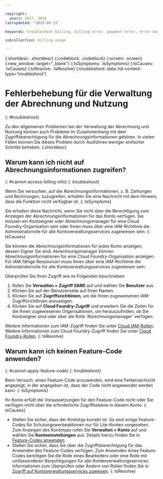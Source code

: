 ```yaml
---

copyright:
  years: 2017, 2019
lastupdated: "2019-06-11"

keywords: troubleshoot billing, billing error, payment error, error message, feature code, subscription code

subcollection: billing-usage

---
```


{:shortdesc: .shortdesc}
{:codeblock: .codeblock}
{:screen: .screen}
{:new_window: target="_blank"}
{:tsSymptoms: .tsSymptoms}
{:tsCauses: .tsCauses}
{:tsResolve: .tsResolve}
{:troubleshoot: data-hd-content-type='troubleshoot'}


# Fehlerbehebung für die Verwaltung der Abrechnung und Nutzung
{: #troubleshoot}

Zu den allgemeinen Problemen bei der Verwaltung der Abrechnung und Nutzung können auch Probleme im Zusammenhang mit dem Zugriffsberechtigung für die Abrechnungsinformationen gehören. In vielen Fällen können Sie dieses Problem durch Ausführen weniger einfacher Schritte beheben.
{:shortdesc}


## Warum kann ich nicht auf Abrechnungsinformationen zugreifen?
{: #cannot-access-billing-info}
{: troubleshoot}

Wenn Sie versuchen, auf die Abrechnungsinformationen, z. B. Zahlungen und Rechnungen, zuzugreifen, erhalten Sie eine Nachricht mit dem Hinweis, dass die Funktion nicht verfügbar ist.
{: tsSymptoms}

Sie erhalten diese Nachricht, wenn Sie nicht über die Berechtigung zum Anzeigen der Abrechnungsinformationen für das Konto verfügen. Sie müssen ein Kontoeigner oder Abrechnungsmanager für eine Cloud Foundry-Organisation sein oder Ihnen muss über eine IAM-Richtlinie die Administratorrolle für alle Kontoverwaltungsservices zugewiesen sein.
{: tsCauses}

Sie können die Abrechnungsinformationen für jedes Konto anzeigen, dessen Eigner Sie sind. Abrechnungsmanager können Abrechnungsinformationen für eine Cloud Foundry-Organisation anzeigen. Für IAM-fähige Ressourcen muss Ihnen über eine IAM-Richtlinie die Administratorrolle für alle Kontoverwaltungsservices zugewiesen sein.

Überprüfen Sie Ihren Zugriff wie im Folgenden beschrieben:

  1. Rufen Sie **Verwalten > Zugriff (IAM)** auf und wählen Sie **Benutzer** aus.
  2. Klicken Sie auf der Benutzerseite auf Ihren Namen.
  3. Klicken Sie auf **Zugriffsrichtlinien**, um die Ihnen zugewiesenen IAM-Zugriffsrichtlinien anzuzeigen.
  4. Klicken Sie auf **Cloud Foundry-Zugriff** und erweitern Sie die Zeilen für die Ihnen zugewiesenen Organisationen, um herauszufinden, ob Sie Kontoeigner sind oder über die Rolle 'Abrechnungsmanager' verfügen.

Weitere Informationen zum IAM-Zugriff finden Sie unter [Cloud IAM-Rollen](/docs/iam?topic=iam-userroles). Weitere Informationen zum Cloud Foundry-Zugriff finden Sie unter [Cloud Foundry-Rollen](/docs/iam?topic=iam-cfaccess).
{: tsResolve}


## Warum kann ich keinen Feature-Code anwenden?
{: #cannot-apply-feature-code}
{: troubleshoot}

Beim Versuch, einen Feature-Code anzuwenden, wird eine Fehlernachricht angezeigt, in der angegeben ist, dass der Code nicht angewendet werden kann.
{: tsSymptoms}

Ihr Konto erfüllt die Voraussetzungen für den Feature-Code nicht oder Sie verfügen nicht über die erforderliche Zugriffsebene in diesem Konto.
{: tsCauses}

- Stellen Sie sicher, dass der Kontotyp korrekt ist. So sind einige Feature-Codes für Schulungswerbeaktionen nur für Lite-Konten vorgesehen. Zum Anzeigen des Kontotyps rufen Sie **Verwalten > Konto** auf und wählen Sie **Kontoeinstellungen** aus. Details hierzu finden Sie in [Feature-Codes anwenden](/docs/account?topic=account-codes). 
- Stellen Sie sicher, dass Sie über die Zugriffsberechtigung für das Anwenden des Feature-Codes verfügen. Zum Anwenden eines Feature-Codes benötigen Sie die Rolle eines Bearbeiters oder eine Rolle mit umfassenderen Berechtigungen für alle Kontenverwaltungsservices. Informationen zum Überprüfen oder Ändern von Rollen finden Sie in [Zugriff auf Kontoverwaltungsservices zuweisen](/docs/iam?topic=iam-account-services).
{: tsResolve}

